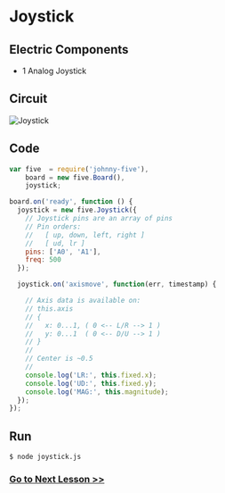 # Joystick

## Electric Components 

- 1 Analog Joystick 

## Circuit

![Joystick](http://i.imgur.com/NHJh2w4.png)

## Code

``` js
var five  = require('johnny-five'),
    board = new five.Board(),
    joystick;

board.on('ready', function () {
  joystick = new five.Joystick({
    // Joystick pins are an array of pins
    // Pin orders:
    //   [ up, down, left, right ]
    //   [ ud, lr ]
    pins: ['A0', 'A1'],
    freq: 500
  });

  joystick.on('axismove', function(err, timestamp) {

    // Axis data is available on:
    // this.axis
    // {
    //   x: 0...1, ( 0 <-- L/R --> 1 )
    //   y: 0...1  ( 0 <-- D/U --> 1 )
    // }
    //
    // Center is ~0.5
    //
    console.log('LR:', this.fixed.x);
    console.log('UD:', this.fixed.y);
    console.log('MAG:', this.magnitude);
  });
});

```

## Run

```
$ node joystick.js
```

### [Go to Next Lesson >>](../lcd/)
